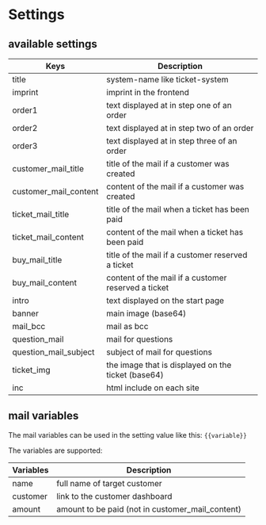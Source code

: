 # Settings

## available settings

| Keys                      | Description                                         |
| ------------------------- |-----------------------------------------------------|
| title                     | system-name like ticket-system                      |
| imprint                   | imprint in the frontend                             |
| order1                    | text displayed at in step one of an order           |
| order2                    | text displayed at in step two of an order           |
| order3                    | text displayed at in step three of an order         |
| customer_mail_title       | title of the mail if a customer was created         |
| customer_mail_content     | content of the mail if a customer was created       |
| ticket_mail_title         | title of the mail when a ticket has been paid       |
| ticket_mail_content       | content of the mail when a ticket has been paid     |
| buy_mail_title            | title of the mail if a customer reserved a ticket   |
| buy_mail_content          | content of the mail if a customer reserved a ticket |
| intro                     | text displayed on the start page                    |
| banner                    | main image (base64)                                 |
| mail_bcc                  | mail as bcc                                         |
| question_mail             | mail for questions                                  |
| question_mail_subject     | subject of mail for questions                       |
| ticket_img                | the image that is displayed on the ticket (base64)  |
| inc                       | html include on each site                           |

## mail variables

The mail variables can be used in the setting value like this:
`{{variable}}`  

The variables are supported:  

| Variables                 | Description                                      |
| ------------------------- | ------------------------------------------------ |
| name                      | full name of target customer                     |
| customer                  | link to the customer dashboard                   |
| amount                    | amount to be paid (not in customer_mail_content) |
